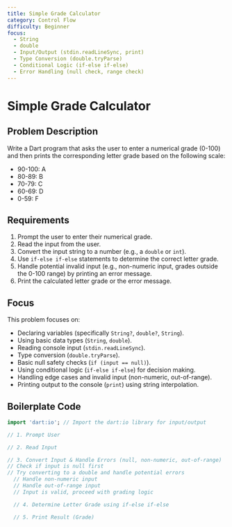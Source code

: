 ```yaml
---
title: Simple Grade Calculator
category: Control Flow
difficulty: Beginner
focus:
  - String
  - double
  - Input/Output (stdin.readLineSync, print)
  - Type Conversion (double.tryParse)
  - Conditional Logic (if-else if-else)
  - Error Handling (null check, range check)
---
```


# Simple Grade Calculator

## Problem Description

Write a Dart program that asks the user to enter a numerical grade (0-100) and then prints the corresponding letter grade based on the following scale:

*   90-100: A
*   80-89: B
*   70-79: C
*   60-69: D
*   0-59: F

## Requirements

1.  Prompt the user to enter their numerical grade.
2.  Read the input from the user.
3.  Convert the input string to a number (e.g., a `double` or `int`).
4.  Use `if-else if-else` statements to determine the correct letter grade.
5.  Handle potential invalid input (e.g., non-numeric input, grades outside the 0-100 range) by printing an error message.
6.  Print the calculated letter grade or the error message.

## Focus

This problem focuses on:

*   Declaring variables (specifically `String?`, `double?`, `String`).
*   Using basic data types (`String`, `double`).
*   Reading console input (`stdin.readLineSync`).
*   Type conversion (`double.tryParse`).
*   Basic null safety checks (`if (input == null)`).
*   Using conditional logic (`if-else if-else`) for decision making.
*   Handling edge cases and invalid input (non-numeric, out-of-range).
*   Printing output to the console (`print`) using string interpolation.

## Boilerplate Code

```dart
import 'dart:io'; // Import the dart:io library for input/output

// 1. Prompt User

// 2. Read Input

// 3. Convert Input & Handle Errors (null, non-numeric, out-of-range)
// Check if input is null first
// Try converting to a double and handle potential errors
  // Handle non-numeric input
  // Handle out-of-range input
  // Input is valid, proceed with grading logic

  // 4. Determine Letter Grade using if-else if-else

  // 5. Print Result (Grade)

```